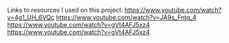 Links to resources I used on this project: 
https://www.youtube.com/watch?v=4g1_UH_6VQc
https://www.youtube.com/watch?v=JA9s_Fntg_4
https://www.youtube.com/watch?v=gVt4AFJ5xz4
https://www.youtube.com/watch?v=gVt4AFJ5xz4
